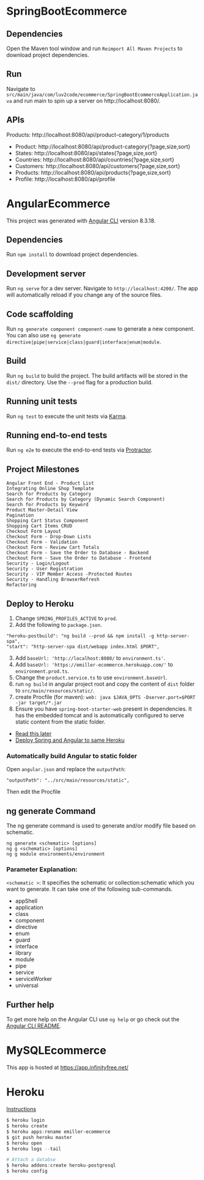 # SpringBootEcommerce

## Dependencies

Open the Maven tool window and run `Reimport All Maven Projects` to download project dependencies.

## Run

Navigate to `src/main/java/com/luv2code/ecommerce/SpringBootEcommerceApplication.java` and run main to spin up a server on http://localhost:8080/.

## APIs

Products: http://localhost:8080/api/product-category/1/products

* Product: http://localhost:8080/api/product-category{?page,size,sort}
* States: http://localhost:8080/api/states{?page,size,sort}
* Countries: http://localhost:8080/api/countries{?page,size,sort}
* Customers: http://localhost:8080/api/customers{?page,size,sort}
* Products: http://localhost:8080/api/products{?page,size,sort}
* Profile: http://localhost:8080/api/profile

# AngularEcommerce

This project was generated with [Angular CLI](https://github.com/angular/angular-cli) version 8.3.18.

## Dependencies

Run `npm install` to download project dependencies.

## Development server

Run `ng serve` for a dev server. Navigate to `http://localhost:4200/`. The app will automatically reload if you change any of the source files.

## Code scaffolding

Run `ng generate component component-name` to generate a new component. You can also use `ng generate directive|pipe|service|class|guard|interface|enum|module`.

## Build

Run `ng build` to build the project. The build artifacts will be stored in the `dist/` directory. Use the `--prod` flag for a production build.

## Running unit tests

Run `ng test` to execute the unit tests via [Karma](https://karma-runner.github.io).

## Running end-to-end tests

Run `ng e2e` to execute the end-to-end tests via [Protractor](http://www.protractortest.org/).

## Project Milestones

```gherkin
Angular Front End - Product List
Integrating Online Shop Template
Search for Products by Category
Search for Products by Category (Dynamic Search Component)
Search for Products by Keyword
Product Master-Detail View
Pagination
Shopping Cart Status Component
Shopping Cart Items CRUD
Checkout Form Layout
Checkout Form - Drop-Down Lists
Checkout Form - Validation
Checkout Form - Review Cart Totals
Checkout Form - Save the Order to Database - Backend
Checkout Form - Save the Order to Database - Frontend
Security - Login/Logout
Security - User Registration
Security - VIP Member Access -Protected Routes
Security - Handling BrowserRefresh
Refactoring
```

## Deploy to Heroku

1. Change `SPRING_PROFILES_ACTIVE` to `prod`.
1. Add the following to `package.json`.
```aidl
"heroku-postbuild": "ng build --prod && npm install -g http-server-spa",
"start": "http-server-spa dist/webapp index.html $PORT",
```
3. Add `baseUrl: 'http://localhost:8080/` to `environment.ts'`.
1. Add `baseUrl: 'https://emiller-ecommerce.herokuapp.com/'` to `environment.prod.ts`.
1. Change the `product.service.ts` to use `environment.baseUrl`.
1. run `ng build` in angular project root and copy the content of `dist` folder to `src/main/resources/static/`.
1. create Procfile (for maven): `web: java $JAVA_OPTS -Dserver.port=$PORT -jar target/*.jar`
1. Ensure you have `spring-boot-starter-web` present in dependencies. It has the embedded tomcat and is automatically configured to serve static content from the static folder.


* [Read this later](https://dasunpubudu.wordpress.com/2018/04/17/deploying-spring-angular-mast-stack-application-in-heroku/)
* [Deploy Spring and Angular to same Heroku](https://stackoverflow.com/questions/44831611/spring-boot-angular-2-heroku-deployment)

### Automatically build Angular to static folder

Open `angular.json` and replace the `outputPath`:
```
"outputPath": "../src/main/resources/static",
```

Then edit the Procfile

## ng generate Command

The ng generate command is used to generate and/or modify file based on schematic.

```
ng generate <schematic> [options]  
ng g <schematic> [options]  
ng g module environments/environment
```
### Parameter Explanation:
`<schematic >`: It specifies the schematic or collection:schematic which you want to generate. It can take one of the following sub-commands.

* appShell
* application
* class
* component
* directive
* enum
* guard
* interface
* library
* module
* pipe
* service
* serviceWorker
* universal

## Further help

To get more help on the Angular CLI use `ng help` or go check out the [Angular CLI README](https://github.com/angular/angular-cli/blob/master/README.md).

# MySQLEcommerce

This app is hosted at https://app.infinityfree.net/

# Heroku

[Instructions](https://devcenter.heroku.com/articles/deploying-spring-boot-apps-to-heroku)

```powershell
$ heroku login
$ heroku create
$ heroku apps:rename emiller-ecommerce
$ git push heroku master
$ heroku open
$ heroku logs --tail

# Attach a databse
$ heroku addons:create heroku-postgresql
$ heroku config
```
